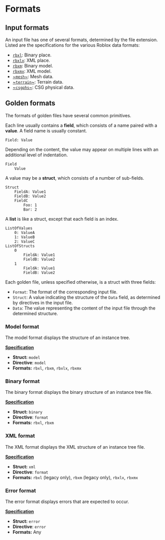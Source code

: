 # Formats

## Input formats
An input file has one of several formats, determined by the file extension.
Listed are the specifications for the various Roblox data formats:

- [`rbxl`](format/rbxl.md): Binary place.
- [`rbxlx`](format/rbxlx.md): XML place.
- [`rbxm`](format/rbxm.md): Binary model.
- [`rbxmx`](format/rbxmx.md): XML model.
- [~`mesh`~](format/mesh.md): Mesh data.
- [~`terrain`~](format/terrain.md): Terrain data.
- [~`csgphs`~](format/csgphs.md): CSG physical data.

## Golden formats
The formats of golden files have several common primitives.

Each line usually contains a **field**, which consists of a name paired with a
**value**. A field name is usually constant.

```
Field: Value
```

Depending on the content, the value may appear on multiple lines with an
additional level of indentation.

```
Field
	Value
```

A value may be a **struct**, which consists of a number of sub-fields.

```
Struct
	FieldA: Value1
	FieldB: Value2
	FieldC
		Foo: 1
		Bar: 2
```

A **list** is like a struct, except that each field is an index.

```
ListOfValues
	0: ValueA
	1: ValueB
	2: ValueC
ListOfStructs
	0
		FieldA: Value1
		FieldB: Value2
	1
		FieldA: Value1
		FieldB: Value2
```

Each golden file, unless specified otherwise, is a struct with three fields:

- `Format`: The format of the corresponding input file.
- `Struct`: A value indicating the structure of the `Data` field, as determined
  by directives in the input file.
- `Data`: The value representing the content of the input file through the
  determined structure.

### Model format
The model format displays the structure of an instance tree.

[**Specification**](golden/model.md)

- **Struct:** `model`
- **Directive**: `model`
- **Formats:** `rbxl`, `rbxm`, `rbxlx`, `rbxmx`

### Binary format
The binary format displays the binary structure of an instance tree file.

[**Specification**](golden/binary.md)

- **Struct:** `binary`
- **Directive**: `format`
- **Formats:** `rbxl`, `rbxm`

### XML format
The XML format displays the XML structure of an instance tree file.

[**Specification**](golden/xml.md)

- **Struct:** `xml`
- **Directive**: `format`
- **Formats:** `rbxl` (legacy only), `rbxm` (legacy only), `rbxlx`, `rbxmx`

### Error format
The error format displays errors that are expected to occur.

[**Specification**](golden/error.md)

- **Struct:** `error`
- **Directive**: `error`
- **Formats:** Any
